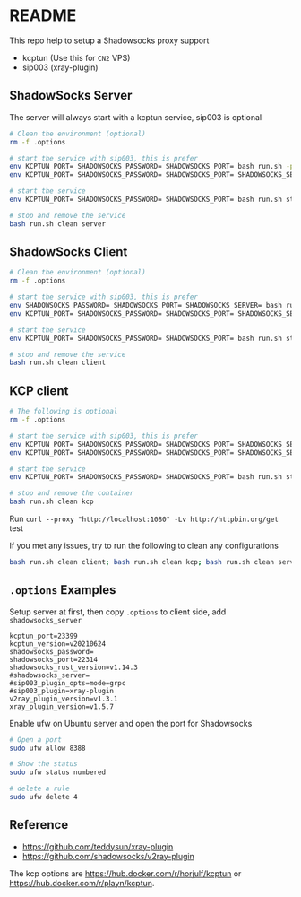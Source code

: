 # README

This repo help to setup a Shadowsocks proxy support

- kcptun (Use this for `CN2` VPS)
- sip003 (xray-plugin)

## ShadowSocks Server

The server will always start with a kcptun service, sip003 is optional

```bash
# Clean the environment (optional)
rm -f .options

# start the service with sip003, this is prefer
env KCPTUN_PORT= SHADOWSOCKS_PASSWORD= SHADOWSOCKS_PORT= bash run.sh -p xray-plugin -m "mode=grpc" start server
env KCPTUN_PORT= SHADOWSOCKS_PASSWORD= SHADOWSOCKS_PORT= SHADOWSOCKS_SERVER= SIP003_PLUGIN=xray-plugin SIP003_PLUGIN_OPTS=mode=grpc bash run.sh start server

# start the service
env KCPTUN_PORT= SHADOWSOCKS_PASSWORD= SHADOWSOCKS_PORT= bash run.sh start server

# stop and remove the service
bash run.sh clean server
```

## ShadowSocks Client

```bash
# Clean the environment (optional)
rm -f .options

# start the service with sip003, this is prefer
env SHADOWSOCKS_PASSWORD= SHADOWSOCKS_PORT= SHADOWSOCKS_SERVER= bash run.sh -p xray-plugin -m "mode=grpc" start client
env KCPTUN_PORT= SHADOWSOCKS_PASSWORD= SHADOWSOCKS_PORT= SHADOWSOCKS_SERVER= SIP003_PLUGIN=xray-plugin SIP003_PLUGIN_OPTS=mode=grpc bash run.sh start client

# start the service
env KCPTUN_PORT= SHADOWSOCKS_PASSWORD= SHADOWSOCKS_PORT= bash run.sh start client

# stop and remove the service
bash run.sh clean client
```

## KCP client

```bash
# The following is optional
rm -f .options

# start the service with sip003, this is prefer
env KCPTUN_PORT= SHADOWSOCKS_PASSWORD= SHADOWSOCKS_PORT= SHADOWSOCKS_SERVER= bash run.sh -p xray-plugin -m "mode=grpc" start kcp
env KCPTUN_PORT= SHADOWSOCKS_PASSWORD= SHADOWSOCKS_PORT= SHADOWSOCKS_SERVER= SIP003_PLUGIN=xray-plugin SIP003_PLUGIN_OPTS=mode=grpc bash run.sh start kcp

# start the service
env KCPTUN_PORT= SHADOWSOCKS_PASSWORD= SHADOWSOCKS_PORT= bash run.sh start client

# stop and remove the container
bash run.sh clean kcp
```

Run `curl --proxy "http://localhost:1080" -Lv http://httpbin.org/get` test

If you met any issues, try to run the following to clean any configurations

```bash
bash run.sh clean client; bash run.sh clean kcp; bash run.sh clean server
```

## `.options` Examples

Setup server at first, then copy `.options` to client side, add `shadowsocks_server`

```text
kcptun_port=23399
kcptun_version=v20210624
shadowsocks_password=
shadowsocks_port=22314
shadowsocks_rust_version=v1.14.3
#shadowsocks_server=
#sip003_plugin_opts=mode=grpc
#sip003_plugin=xray-plugin
v2ray_plugin_version=v1.3.1
xray_plugin_version=v1.5.7
```

Enable ufw on Ubuntu server and open the port for Shadowsocks

```bash
# Open a port
sudo ufw allow 8388

# Show the status
sudo ufw status numbered

# delete a rule
sudo ufw delete 4
```

## Reference

- <https://github.com/teddysun/xray-plugin>
- <https://github.com/shadowsocks/v2ray-plugin>

The kcp options are <https://hub.docker.com/r/horjulf/kcptun> or <https://hub.docker.com/r/playn/kcptun>.
